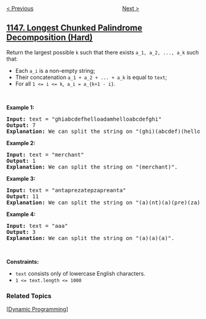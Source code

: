 <!--|This file generated by command(leetcode description); DO NOT EDIT.    |-->
<!--+----------------------------------------------------------------------+-->
<!--|@author    openset <openset.wang@gmail.com>                           |-->
<!--|@link      https://github.com/openset                                 |-->
<!--|@home      https://github.com/openset/leetcode                        |-->
<!--+----------------------------------------------------------------------+-->

[< Previous](https://github.com/openset/leetcode/tree/master/problems/snapshot-array "Snapshot Array")
　　　　　　　　　　　　　　　　
[Next >](https://github.com/openset/leetcode/tree/master/problems/article-views-i "Article Views I")

## [1147. Longest Chunked Palindrome Decomposition (Hard)](https://leetcode.com/problems/longest-chunked-palindrome-decomposition "段式回文")

<p>Return the largest possible <code>k</code>&nbsp;such that there exists&nbsp;<code>a_1, a_2, ..., a_k</code>&nbsp;such that:</p>

<ul>
	<li>Each <code>a_i</code> is a non-empty string;</li>
	<li>Their concatenation <code>a_1 + a_2 + ... + a_k</code> is equal to <code>text</code>;</li>
	<li>For all <code>1 &lt;= i &lt;= k</code>,&nbsp;&nbsp;<code>a_i = a_{k+1 - i}</code>.</li>
</ul>

<p>&nbsp;</p>
<p><strong>Example 1:</strong></p>

<pre>
<strong>Input:</strong> text = &quot;ghiabcdefhelloadamhelloabcdefghi&quot;
<strong>Output:</strong> 7
<strong>Explanation:</strong> We can split the string on &quot;(ghi)(abcdef)(hello)(adam)(hello)(abcdef)(ghi)&quot;.
</pre>

<p><strong>Example 2:</strong></p>

<pre>
<strong>Input:</strong> text = &quot;merchant&quot;
<strong>Output:</strong> 1
<strong>Explanation:</strong> We can split the string on &quot;(merchant)&quot;.
</pre>

<p><strong>Example 3:</strong></p>

<pre>
<strong>Input:</strong> text = &quot;antaprezatepzapreanta&quot;
<strong>Output:</strong> 11
<strong>Explanation:</strong> We can split the string on &quot;(a)(nt)(a)(pre)(za)(tpe)(za)(pre)(a)(nt)(a)&quot;.
</pre>

<p><strong>Example 4:</strong></p>

<pre>
<strong>Input:</strong> text = &quot;aaa&quot;
<strong>Output:</strong> 3
<strong>Explanation:</strong> We can split the string on &quot;(a)(a)(a)&quot;.
</pre>

<p>&nbsp;</p>
<p><strong>Constraints:</strong></p>

<ul>
	<li><code>text</code> consists only of lowercase English characters.</li>
	<li><code>1 &lt;= text.length &lt;= 1000</code></li>
</ul>

### Related Topics
  [[Dynamic Programming](https://github.com/openset/leetcode/tree/master/tag/dynamic-programming/README.md)]

